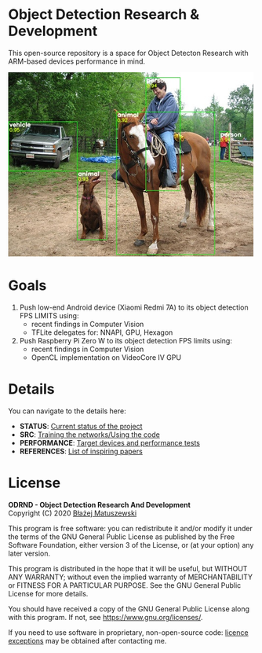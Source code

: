 # Object Detection Research & Development

This open-source repository is a space for Object Detecton Research with ARM-based devices performance in mind.

![object detection sample](./assets/sample_bbox.jpg)

# Goals
1. Push low-end Android device (Xiaomi Redmi 7A) to its object detection FPS LIMITS using:
    - recent findings in Computer Vision
    - TFLite delegates for: NNAPI, GPU, Hexagon
2. Push Raspberry Pi Zero W to its object detection FPS limits using:
    - recent findings in Computer Vision
    - OpenCL implementation on VideoCore IV GPU

# Details

You can navigate to the details here:

- **STATUS**: [Current status of the project](./status.md#readme)
- **SRC**: [Training the networks/Using the code](./src#readme)
- **PERFORMANCE**: [Target devices and performance tests](./performance#readme)
- **REFERENCES**: [List of inspiring papers](./references.md#readme)

# License

**ODRND - Object Detection Research And Development**  
Copyright (C) 2020  [Błażej Matuszewski](https://github.com/bwosh)

This program is free software: you can redistribute it and/or modify
it under the terms of the GNU General Public License as published by
the Free Software Foundation, either version 3 of the License, or
(at your option) any later version.

This program is distributed in the hope that it will be useful,
but WITHOUT ANY WARRANTY; without even the implied warranty of
MERCHANTABILITY or FITNESS FOR A PARTICULAR PURPOSE.  See the
GNU General Public License for more details.

You should have received a copy of the GNU General Public License
along with this program.  If not, see <https://www.gnu.org/licenses/>.

If you need to use software in proprietary, non-open-source code: [licence exceptions](https://www.fsf.org/blogs/rms/selling-exceptions) may be obtained after contacting me.